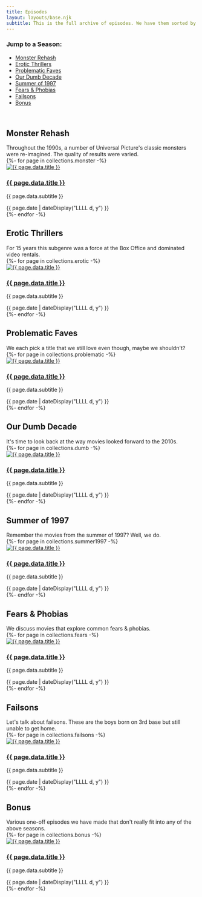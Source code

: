 ```yaml
---
title: Episodes
layout: layouts/base.njk
subtitle: This is the full archive of episodes. We have them sorted by season, but feel free to just find a movie you enjoy and start there.
---
```


<h3>Jump to a Season:</h3>
<ul class="podcasts">
	<li><a href="#monster">Monster Rehash</a></li>
	<li><a href="#erotic">Erotic Thrillers</a></li>
	<li><a href="#problematic">Problematic Faves</a></li>
	<li><a href="#dumb">Our Dumb Decade</a></li>
	<li><a href="#summer1997">Summer of 1997</a></li>
	<li><a href="#fears">Fears & Phobias</a></li>
	<li><a href="#failsons">Failsons</a></li>
	<li><a href="#bonus">Bonus</a></li>
</ul>
<br class="clear" />
<h2 id="monster" class="season">Monster Rehash</h2>
Throughout the 1990s, a number of Universal Picture's classic monsters were re-imagined. The quality of results were varied.
<div class="flex-grid">
	{%- for page in collections.monster -%}
	  <div class="episode">
	  	<a href="{{ page.url }}"><img src="/images/{{ page.data.image }}-thumb.jpg" alt="{{ page.data.title }}" /></a>
	  	<div>
		  	<h3><a href="{{ page.url }}">{{ page.data.title }}</a></h3>
		  	<p>{{ page.data.subtitle }}</p>
		    <span datetime="{{ page.date }}">{{ page.date | dateDisplay("LLLL d, y") }}</span>
	  </div>
	 </div>
	{%- endfor -%}
</div>
<h2 id="erotic" class="season">Erotic Thrillers</h2>
For 15 years this subgenre was a force at the Box Office and dominated video rentals.
<div class="flex-grid">
	{%- for page in collections.erotic -%}
	  <div class="episode">
	  	<a href="{{ page.url }}"><img src="/images/{{ page.data.image }}-thumb.jpg" alt="{{ page.data.title }}" /></a>
	  	<div>
		  	<h3><a href="{{ page.url }}">{{ page.data.title }}</a></h3>
		  	<p>{{ page.data.subtitle }}</p>
		    <span datetime="{{ page.date }}">{{ page.date | dateDisplay("LLLL d, y") }}</span>
	  </div>
	 </div>
	{%- endfor -%}
</div>
<h2 id="problematic" class="season">Problematic Faves</h2>
We each pick a title that we still love even though, maybe we shouldn't?
<div class="flex-grid">
	{%- for page in collections.problematic -%}
	  <div class="episode">
	  	<a href="{{ page.url }}"><img src="/images/{{ page.data.image }}-thumb.jpg" alt="{{ page.data.title }}" /></a>
	  	<div>
		  	<h3><a href="{{ page.url }}">{{ page.data.title }}</a></h3>
		  	<p>{{ page.data.subtitle }}</p>
		    <span datetime="{{ page.date }}">{{ page.date | dateDisplay("LLLL d, y") }}</span>
	  </div>
	 </div>
	{%- endfor -%}
</div>

<h2 id="dumb" class="season">Our Dumb Decade</h2>
It's time to look back at the way movies looked forward to the 2010s. 
<div class="flex-grid">
	{%- for page in collections.dumb -%}
	  <div class="episode">
	  	<a href="{{ page.url }}"><img src="/images/{{ page.data.image }}-thumb.jpg" alt="{{ page.data.title }}" /></a>
	  	<div>
		  	<h3><a href="{{ page.url }}">{{ page.data.title }}</a></h3>
		  	<p>{{ page.data.subtitle }}</p>
		    <span datetime="{{ page.date }}">{{ page.date | dateDisplay("LLLL d, y") }}</span>
	  </div>
	 </div>
	{%- endfor -%}
</div>
<h2 id="summer1997" class="season">Summer of 1997</h2>
Remember the movies from the summer of 1997? Well, we do.
<div class="flex-grid">
	{%- for page in collections.summer1997 -%}
	  <div class="episode">
	  	<a href="{{ page.url }}"><img src="/images/{{ page.data.image }}-thumb.jpg" alt="{{ page.data.title }}" /></a>
	  	<div>
		  	<h3><a href="{{ page.url }}">{{ page.data.title }}</a></h3>
		  	<p>{{ page.data.subtitle }}</p>
		    <span datetime="{{ page.date }}">{{ page.date | dateDisplay("LLLL d, y") }}</span>
	  </div>
	 </div>
	{%- endfor -%}
</div>
<h2 id="fears" class="season">Fears & Phobias</h2>
We discuss movies that explore common fears & phobias.<div class="flex-grid">
	{%- for page in collections.fears -%}
	  <div class="episode">
	  	<a href="{{ page.url }}"><img src="/images/{{ page.data.image }}-thumb.jpg" alt="{{ page.data.title }}" /></a>
	  	<div>
		  	<h3><a href="{{ page.url }}">{{ page.data.title }}</a></h3>
		  	<p>{{ page.data.subtitle }}</p>
		    <span datetime="{{ page.date }}">{{ page.date | dateDisplay("LLLL d, y") }}</span>
	  </div>
	 </div>
	{%- endfor -%}
</div>
<h2 id="failsons" class="season">Failsons</h2>
Let's talk about failsons. These are the boys born on 3rd base but still unable to get home.<div class="flex-grid">
	{%- for page in collections.failsons -%}
	  <div class="episode">
	  	<a href="{{ page.url }}"><img src="/images/{{ page.data.image }}-thumb.jpg" alt="{{ page.data.title }}" /></a>
	  	<div>
		  	<h3><a href="{{ page.url }}">{{ page.data.title }}</a></h3>
		  	<p>{{ page.data.subtitle }}</p>
		    <span datetime="{{ page.date }}">{{ page.date | dateDisplay("LLLL d, y") }}</span>
	  </div>
	 </div>
	{%- endfor -%}
</div>
<h2 id="bonus" class="season">Bonus</h2>
Various one-off episodes we have made that don't really fit into any of the above seasons.
<div class="flex-grid">
	{%- for page in collections.bonus -%}
	  <div class="episode">
	  	<a href="{{ page.url }}"><img src="/images/{{ page.data.image }}-thumb.jpg" alt="{{ page.data.title }}" /></a>
	  	<div>
		  	<h3><a href="{{ page.url }}">{{ page.data.title }}</a></h3>
		  	<p>{{ page.data.subtitle }}</p>
		    <span datetime="{{ page.date }}">{{ page.date | dateDisplay("LLLL d, y") }}</span>
	  </div>
	 </div>
	{%- endfor -%}
</div>
